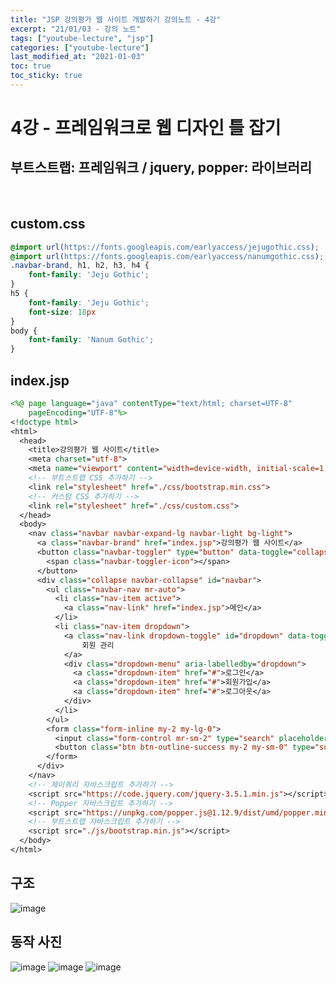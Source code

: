 ```yaml
---
title: "JSP 강의평가 웹 사이트 개발하기 강의노트 - 4강"
excerpt: "21/01/03 - 강의 노트"
tags: ["youtube-lecture", "jsp"]
categories: ["youtube-lecture"]
last_modified_at: "2021-01-03"
toc: true
toc_sticky: true
---
```

# 4강 - 프레임워크로 웹 디자인 틀 잡기

## 부트스트랩: 프레임워크 / jquery, popper: 라이브러리

&nbsp;

## custom.css

```css
@import url(https://fonts.googleapis.com/earlyaccess/jejugothic.css);
@import url(https://fonts.googleapis.com/earlyaccess/nanumgothic.css);
.navbar-brand, h1, h2, h3, h4 {
	font-family: 'Jeju Gothic';
}
h5 {
	font-family: 'Jeju Gothic';
	font-size: 18px
}
body {
	font-family: 'Nanum Gothic';
}
```

## index.jsp

```jsp
<%@ page language="java" contentType="text/html; charset=UTF-8"
    pageEncoding="UTF-8"%>
<!doctype html>
<html>
  <head>
    <title>강의평가 웹 사이트</title>
    <meta charset="utf-8">
    <meta name="viewport" content="width=device-width, initial-scale=1, shrink-to-fit=no">
    <!-- 부트스트랩 CSS 추가하기 -->
    <link rel="stylesheet" href="./css/bootstrap.min.css">
    <!-- 커스텀 CSS 추가하기 -->
    <link rel="stylesheet" href="./css/custom.css">
  </head>
  <body>
    <nav class="navbar navbar-expand-lg navbar-light bg-light">
      <a class="navbar-brand" href="index.jsp">강의평가 웹 사이트</a>
      <button class="navbar-toggler" type="button" data-toggle="collapse" data-target="#navbar">
        <span class="navbar-toggler-icon"></span>
      </button>
      <div class="collapse navbar-collapse" id="navbar">
        <ul class="navbar-nav mr-auto">
          <li class="nav-item active">
            <a class="nav-link" href="index.jsp">메인</a>
          </li>
          <li class="nav-item dropdown">
            <a class="nav-link dropdown-toggle" id="dropdown" data-toggle="dropdown">
              	회원 관리
            </a>
            <div class="dropdown-menu" aria-labelledby="dropdown">
              <a class="dropdown-item" href="#">로그인</a>
              <a class="dropdown-item" href="#">회원가입</a>
              <a class="dropdown-item" href="#">로그아웃</a>
            </div>
          </li>
        </ul>
        <form class="form-inline my-2 my-lg-0">
          <input class="form-control mr-sm-2" type="search" placeholder="내용을 입력하세요." aria-label="Search">
          <button class="btn btn-outline-success my-2 my-sm-0" type="submit">검색</button>
        </form>
      </div>
    </nav>
    <!-- 제이쿼리 자바스크립트 추가하기 -->
    <script src="https://code.jquery.com/jquery-3.5.1.min.js"></script>
    <!-- Popper 자바스크립트 추가하기 -->
    <script src="https://unpkg.com/popper.js@1.12.9/dist/umd/popper.min.js"></script>
    <!-- 부트스트랩 자바스크립트 추가하기 -->
    <script src="./js/bootstrap.min.js"></script>
  </body>
</html>
```

## 구조
![image](https://user-images.githubusercontent.com/43688074/103476622-dd022480-4dfa-11eb-8db6-678991b1144b.png)

## 동작 사진
![image](https://user-images.githubusercontent.com/43688074/103476633-f30fe500-4dfa-11eb-9617-66998bbe219c.png)
![image](https://user-images.githubusercontent.com/43688074/103476642-06bb4b80-4dfb-11eb-87dc-980ccd889fb8.png)
![image](https://user-images.githubusercontent.com/43688074/103476655-1c307580-4dfb-11eb-9fd8-4cb6496b5af7.png)